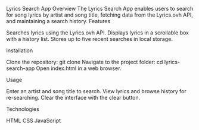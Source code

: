 Lyrics Search App
Overview
The Lyrics Search App enables users to search for song lyrics by artist and song title, fetching data from the Lyrics.ovh API, and maintaining a search history.
Features

Searches lyrics using the Lyrics.ovh API.
Displays lyrics in a scrollable box with a history list.
Stores up to five recent searches in local storage.

Installation

Clone the repository: git clone <repository-url>
Navigate to the project folder: cd lyrics-search-app
Open index.html in a web browser.

Usage

Enter an artist and song title to search.
View lyrics and browse history for re-searching.
Clear the interface with the clear button.

Technologies

HTML
CSS
JavaScript

